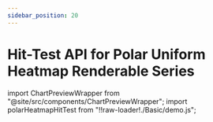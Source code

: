 ```yaml
---
sidebar_position: 20
---
```


# Hit-Test API for Polar Uniform Heatmap Renderable Series

import ChartPreviewWrapper from "@site/src/components/ChartPreviewWrapper";
import polarHeatmapHitTest from "!!raw-loader!./Basic/demo.js";

<ChartPreviewWrapper jsContent={polarHeatmapHitTest} />